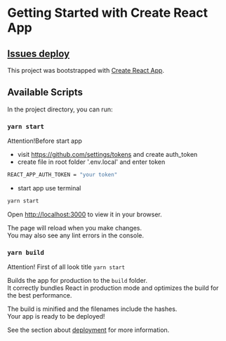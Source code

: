 # Getting Started with Create React App

## [Issues deploy](https://gandigap-issues.netlify.app/)

This project was bootstrapped with [Create React App](https://github.com/facebook/create-react-app).

## Available Scripts

In the project directory, you can run:

### `yarn start`

Attention!Before start app

- visit https://github.com/settings/tokens and create auth_token
- create file in root folder '.env.local' and enter token

```sh
REACT_APP_AUTH_TOKEN = "your token"
```

- start app use terminal

```sh
yarn start
```

Open [http://localhost:3000](http://localhost:3000) to view it in your browser.

The page will reload when you make changes.\
You may also see any lint errors in the console.

### `yarn build`

Attention! First of all look title `yarn start`

Builds the app for production to the `build` folder.\
It correctly bundles React in production mode and optimizes the build for the best performance.

The build is minified and the filenames include the hashes.\
Your app is ready to be deployed!

See the section about [deployment](https://facebook.github.io/create-react-app/docs/deployment) for more information.
